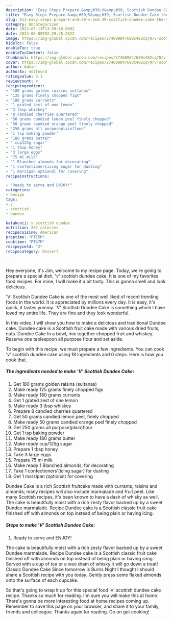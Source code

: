 ```yaml
---
description: "Easy Steps Prepare &amp;#39;V&amp;#39; Scottish Dundee Cake the Very Delicious"
title: "Easy Steps Prepare &amp;#39;V&amp;#39; Scottish Dundee Cake the Very Delicious"
slug: 813-easy-steps-prepare-and-39-v-and-39-scottish-dundee-cake-the-very-delicious
category: Uncategorized
date: 2023-05-13T13:50:10.899Z
date: 2023-06-08T02:29:28.282Z
image: https://img-global.cpcdn.com/recipes/27460984/680x482cq70/v-scottish-dundee-cake-recipe-main-photo.jpg
hideToc: false
enableToc: true
enableTocContent: false
thumbnail: https://img-global.cpcdn.com/recipes/27460984/680x482cq70/v-scottish-dundee-cake-recipe-main-photo.jpg
cover: https://img-global.cpcdn.com/recipes/27460984/680x482cq70/v-scottish-dundee-cake-recipe-main-photo.jpg
author: Admin
authorAv: notfound
ratingvalue: 3.1
reviewcount: 4
recipeingredient:
- "180 grams golden raisins sultanas"
- "125 grams finely chopped figs"
- "180 grams currants"
- "1 grated zest of one lemon"
- "3 tbsp whiskey"
- "8 candied cherries quartered"
- "50 grams candied lemon peel finely chopped"
- "50 grams candied orange peel finely chopped"
- "250 grams all purposeplainflour"
- "1 tsp baking powder"
- "180 grams butter"
- " cup125g sugar"
- "1 tbsp honey"
- "3 large eggs"
- "75 ml milk"
- "1 Blanched almonds for decorating"
- "1 confectionersicing sugar for dusting"
- "1 marzipan optional for covering"
recipeinstructions:

- "Ready to serve and ENJOY!"
categories:
- Recipe
tags:
- v
- scottish
- dundee

katakunci: v scottish dundee 
nutrition: 262 calories
recipecuisine: American
preptime: "PT15M"
cooktime: "PT47M"
recipeyield: "2"
recipecategory: Dessert

---
```



Hey everyone, it's Jim, welcome to my recipe page. Today, we're going to prepare a special dish, &#39;v&#39; scottish dundee cake. It is one of my favorites food recipes. For mine, I will make it a bit tasty. This is gonna smell and look delicious.

&#39;V&#39; Scottish Dundee Cake is one of the most well liked of recent trending foods in the world. It is appreciated by millions every day. It is easy, it's quick, it tastes yummy. &#39;V&#39; Scottish Dundee Cake is something which I have loved my entire life. They are fine and they look wonderful.

In this video, I will show you how to make a delicious and traditional Dundee cake. Dundee cake is a Scottish fruit cake made with various dried fruits, nuts. Dundee Cake In a bowl, mix together chopped fruit and whiskey. Reserve one tablespoon all purpose flour and set aside.


To begin with this recipe, we must prepare a few ingredients. You can cook &#39;v&#39; scottish dundee cake using 18 ingredients and 0 steps. Here is how you cook that.

<!--inarticleads1-->

##### The ingredients needed to make &#39;V&#39; Scottish Dundee Cake:

1. Get 180 grams golden raisins (sultanas)
1. Make ready 125 grams finely chopped figs
1. Make ready 180 grams currants
1. Get 1 grated zest of one lemon
1. Make ready 3 tbsp whiskey
1. Prepare 8 candied cherries quartered
1. Get 50 grams candied lemon peel, finely chopped
1. Make ready 50 grams candied orange peel finely chopped
1. Get 250 grams all purpose(plain)flour
1. Get 1 tsp baking powder
1. Make ready 180 grams butter
1. Make ready  cup/125g sugar
1. Prepare 1 tbsp honey
1. Take 3 large eggs
1. Prepare 75 ml milk
1. Make ready 1 Blanched almonds, for decorating
1. Take 1 confectioners&#39;(icing sugar) for dusting
1. Get 1 marzipan (optional) for covering


Dundee Cake is a rich Scottish fruitcake made with currants, raisins and almonds; many recipes will also include marmalade and fruit peel. Like many Scottish recipes, it&#39;s been known to have a dash of whisky as well. The cake is beautifully moist with a rich zesty flavor backed up by a sweet Dundee marmalade. Recipe Dundee cake is a Scottish classic fruit cake finished off with almonds on top instead of being plain or having icing. 

<!--inarticleads2-->

##### Steps to make &#39;V&#39; Scottish Dundee Cake:


1. Ready to serve and ENJOY!

The cake is beautifully moist with a rich zesty flavor backed up by a sweet Dundee marmalade. Recipe Dundee cake is a Scottish classic fruit cake finished off with almonds on top instead of being plain or having icing. Served with a cup of tea or a wee dram of whisky it will go down a treat! Classic Dundee Cake Since tomorrow is Burns Night I thought I should share a Scottish recipe with you today. Gently press some flaked almonds onto the surface of each cupcake. 

So that's going to wrap it up for this special food &#39;v&#39; scottish dundee cake recipe. Thanks so much for reading. I'm sure you will make this at home. There's gonna be more interesting food at home recipes coming up. Remember to save this page on your browser, and share it to your family, friends and colleague. Thanks again for reading. Go on get cooking!
